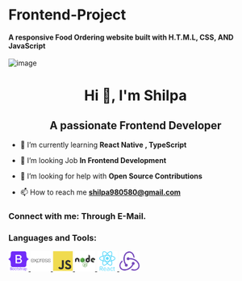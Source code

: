# Frontend-Project
**A responsive Food Ordering website built with H.T.M.L, CSS, AND JavaScript**
<br><br>
<img width="899" height="560" alt="image" src="https://cdn.dribbble.com/users/1197989/screenshots/5585685/media/139eef797b4034c31cd8189a717c2022.gif" />
<h1 align="center">Hi 👋, I'm Shilpa</h1>
<h2 align="center">A passionate Frontend Developer </h2>

- 🌱 I’m currently learning **React Native , TypeScript**

- 👯 I’m looking Job **In Frontend Development**

- 🤝 I’m looking for help with **Open Source Contributions**

- 📫 How to reach me **shilpa980580@gmail.com**

<h3 align="left">Connect with me: Through E-Mail.</h3>
<p align="left">
</p>

<h3 align="left">Languages and Tools:</h3>
<p align="left"> <a href="https://getbootstrap.com" target="_blank" rel="noreferrer"> <img src="https://raw.githubusercontent.com/devicons/devicon/master/icons/bootstrap/bootstrap-plain-wordmark.svg" alt="bootstrap" width="40" height="40"/> </a> <a href="https://expressjs.com" target="_blank" rel="noreferrer"> <img src="https://raw.githubusercontent.com/devicons/devicon/master/icons/express/express-original-wordmark.svg" alt="express" width="40" height="40"/> </a> <a href="https://developer.mozilla.org/en-US/docs/Web/JavaScript" target="_blank" rel="noreferrer"> <img src="https://raw.githubusercontent.com/devicons/devicon/master/icons/javascript/javascript-original.svg" alt="javascript" width="40" height="40"/> </a> <a href="https://nodejs.org" target="_blank" rel="noreferrer"> <img src="https://raw.githubusercontent.com/devicons/devicon/master/icons/nodejs/nodejs-original-wordmark.svg" alt="nodejs" width="40" height="40"/> </a> <a href="https://reactjs.org/" target="_blank" rel="noreferrer"> <img src="https://raw.githubusercontent.com/devicons/devicon/master/icons/react/react-original-wordmark.svg" alt="react" width="40" height="40"/> </a> <a href="https://redux.js.org" target="_blank" rel="noreferrer"> <img src="https://raw.githubusercontent.com/devicons/devicon/master/icons/redux/redux-original.svg" alt="redux" width="40" height="40"/> </a> </p>
